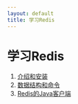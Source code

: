 ```yaml
---
layout: default
title: 学习Redis
---
```


# 学习Redis

1. [介绍和安装](docs/01介绍和安装.md)
2. [数据结构和命令](docs/02数据结构和命令.md)
3. [Redis的Java客户端](docs/03Redis的Java客户端.md)